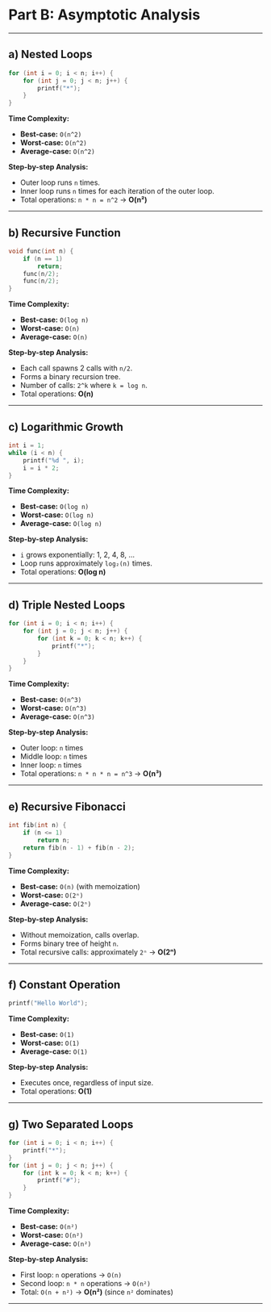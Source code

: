 # Part B: Asymptotic Analysis

---

## a) Nested Loops

```c
for (int i = 0; i < n; i++) {
    for (int j = 0; j < n; j++) {
        printf("*");
    }
}
```

**Time Complexity:**

- **Best-case:** `O(n^2)`  
- **Worst-case:** `O(n^2)`  
- **Average-case:** `O(n^2)`  

**Step-by-step Analysis:**

- Outer loop runs `n` times.
- Inner loop runs `n` times for each iteration of the outer loop.
- Total operations: `n * n = n^2` → **O(n²)**

---

## b) Recursive Function

```c
void func(int n) {
    if (n == 1)
        return;
    func(n/2);
    func(n/2);
}
```

**Time Complexity:**

- **Best-case:** `O(log n)`  
- **Worst-case:** `O(n)`  
- **Average-case:** `O(n)`  

**Step-by-step Analysis:**

- Each call spawns 2 calls with `n/2`.
- Forms a binary recursion tree.
- Number of calls: `2^k` where `k = log n`.
- Total operations: **O(n)**

---

## c) Logarithmic Growth

```c
int i = 1;
while (i < n) {
    printf("%d ", i);
    i = i * 2;
}
```

**Time Complexity:**

- **Best-case:** `O(log n)`  
- **Worst-case:** `O(log n)`  
- **Average-case:** `O(log n)`  

**Step-by-step Analysis:**

- `i` grows exponentially: 1, 2, 4, 8, ...
- Loop runs approximately `log₂(n)` times.
- Total operations: **O(log n)**

---

## d) Triple Nested Loops

```c
for (int i = 0; i < n; i++) {
    for (int j = 0; j < n; j++) {
        for (int k = 0; k < n; k++) {
            printf("*");
        }
    }
}
```

**Time Complexity:**

- **Best-case:** `O(n^3)`  
- **Worst-case:** `O(n^3)`  
- **Average-case:** `O(n^3)`  

**Step-by-step Analysis:**

- Outer loop: `n` times
- Middle loop: `n` times
- Inner loop: `n` times
- Total operations: `n * n * n = n^3` → **O(n³)**

---

## e) Recursive Fibonacci

```c
int fib(int n) {
    if (n <= 1)
        return n;
    return fib(n - 1) + fib(n - 2);
}
```

**Time Complexity:**

- **Best-case:** `O(n)` (with memoization)  
- **Worst-case:** `O(2ⁿ)`  
- **Average-case:** `O(2ⁿ)`  

**Step-by-step Analysis:**

- Without memoization, calls overlap.
- Forms binary tree of height `n`.
- Total recursive calls: approximately `2ⁿ` → **O(2ⁿ)**

---

## f) Constant Operation

```c
printf("Hello World");
```

**Time Complexity:**

- **Best-case:** `O(1)`  
- **Worst-case:** `O(1)`  
- **Average-case:** `O(1)`  

**Step-by-step Analysis:**

- Executes once, regardless of input size.
- Total operations: **O(1)**

---

## g) Two Separated Loops

```c
for (int i = 0; i < n; i++) {
    printf("*");
}
for (int j = 0; j < n; j++) {
    for (int k = 0; k < n; k++) {
        printf("#");
    }
}
```

**Time Complexity:**

- **Best-case:** `O(n²)`  
- **Worst-case:** `O(n²)`  
- **Average-case:** `O(n²)`  

**Step-by-step Analysis:**

- First loop: `n` operations → `O(n)`
- Second loop: `n * n` operations → `O(n²)`
- Total: `O(n + n²)` → **O(n²)** (since `n²` dominates)

---
